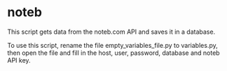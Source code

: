 # noteb
This script gets data from the noteb.com API and saves it in a database.

To use this script, rename the file empty_variables_file.py to variables.py, then open the file and fill in the host, user, password, database and noteb API key.
